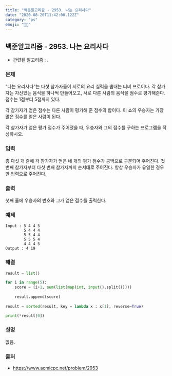 ```yaml
---
title: "백준알고리즘 - 2953. 나는 요리사다"
date: "2020-08-20T11:42:00.122Z"
category: "ps"
emoji: "👨‍🍳"
---
```


## 백준알고리즘 - 2953. 나는 요리사다

- 관련된 알고리즘 : .

### 문제

"나는 요리사다"는 다섯 참가자들이 서로의 요리 실력을 뽐내는 티비 프로이다. 각 참가자는 자신있는 음식을 하나씩 만들어오고, 서로 다른 사람의 음식을 점수로 평가해준다. 점수는 1점부터 5점까지 있다.

각 참가자가 얻은 점수는 다른 사람이 평가해 준 점수의 합이다. 이 쇼의 우승자는 가장 많은 점수를 얻은 사람이 된다.

각 참가자가 얻은 평가 점수가 주어졌을 때, 우승자와 그의 점수를 구하는 프로그램을 작성하시오.

### 입력

총 다섯 개 줄에 각 참가자가 얻은 네 개의 평가 점수가 공백으로 구분되어 주어진다. 첫 번째 참가자부터 다섯 번째 참가자까지 순서대로 주어진다. 항상 우승자가 유일한 경우만 입력으로 주어진다.

### 출력

첫째 줄에 우승자의 번호와 그가 얻은 점수를 출력한다.

### 예제

```
Input : 5 4 4 5
        5 4 4 4
        5 5 4 4
        5 5 5 4
        4 4 4 5
Output : 4 19
```

### 해결

```python
result = list()

for i in range(5):
    score = (i+1, sum(list(map(int, input().split()))))
    
    result.append(score)
    
result = sorted(result, key = lambda x : x[1], reverse=True)

print(*result[0])
```

### 설명

없음.

### 출처

- https://www.acmicpc.net/problem/2953
